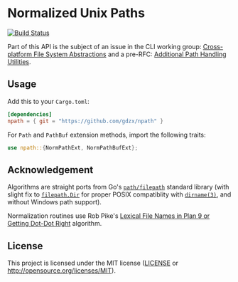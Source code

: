 # Normalized Unix Paths

[![Build Status](https://travis-ci.org/gdzx/npath.svg?branch=master)](https://travis-ci.org/gdzx/npath)

Part of this API is the subject of an issue in the CLI working group:
[Cross-platform File System Abstractions] and a pre-RFC: [Additional Path
Handling Utilities].

[Cross-platform File System Abstractions]: https://github.com/rust-lang-nursery/cli-wg/issues/10#issuecomment-407809608
[Additional Path Handling Utilities]: https://internals.rust-lang.org/t/pre-rfc-additional-path-handling-utilities/8405

## Usage

Add this to your `Cargo.toml`:

```toml
[dependencies]
npath = { git = "https://github.com/gdzx/npath" }
```

For `Path` and `PathBuf` extension methods, import the following traits:

```rust
use npath::{NormPathExt, NormPathBufExt};
```

## Acknowledgement

Algorithms are straight ports from Go's [`path/filepath`] standard library
(with slight fix to [`filepath.Dir`] for proper POSIX compatiblity with
[`dirname(3)`], and without Windows path support).

Normalization routines use Rob Pike's [Lexical File Names in Plan 9 or Getting
Dot-Dot Right] algorithm.

[`dirname(3)`]: http://man7.org/linux/man-pages/man3/dirname.3.html

[`path/filepath`]: https://golang.org/pkg/path/filepath/
[`filepath.Dir`]: https://golang.org/pkg/path/filepath/#Dir

[Lexical File Names in Plan 9 or Getting Dot-Dot Right]: https://9p.io/sys/doc/lexnames.html

## License

This project is licensed under the MIT license ([LICENSE](LICENSE) or
http://opensource.org/licenses/MIT).
